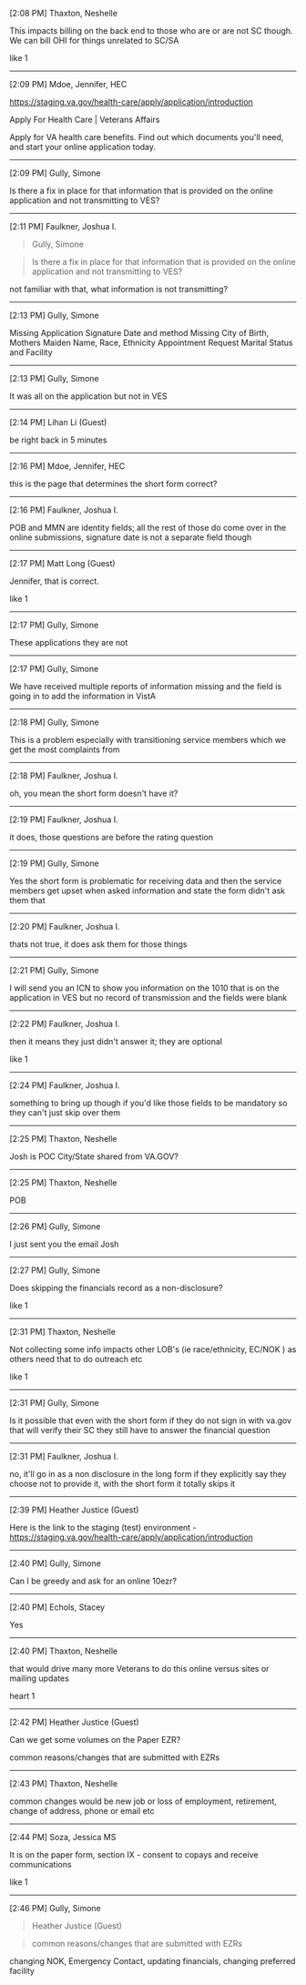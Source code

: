 [2:08 PM] Thaxton, Neshelle


This impacts billing on the back end to those who are or are not SC though. We can bill OHI for things unrelated to SC/SA

like 1

---

[2:09 PM] Mdoe, Jennifer, HEC


https://staging.va.gov/health-care/apply/application/introduction

Apply For Health Care | Veterans Affairs

Apply for VA health care benefits. Find out which documents you'll need, and start your online application today.

---

[2:09 PM] Gully, Simone

Is there a fix in place for that information that is provided on the online application and not transmitting to VES?

---

[2:11 PM] Faulkner, Joshua I.

> Gully, Simone

> Is there a fix in place for that information that is provided on the online application and not transmitting to VES?

not familiar with that, what information is not transmitting?


---

[2:13 PM] Gully, Simone

Missing Application Signature Date and method Missing City of Birth, Mothers Maiden Name, Race, Ethnicity Appointment Request Marital Status and Facility


---

[2:13 PM] Gully, Simone

It was all on the application but not in VES


---

[2:14 PM] Lihan Li (Guest)

be right back in 5 minutes


---

[2:16 PM] Mdoe, Jennifer, HEC


this is the page that determines the short form correct?


---

[2:16 PM] Faulkner, Joshua I.

POB and MMN are identity fields; all the rest of those do come over in the online submissions, signature date is not a separate field though


---

[2:17 PM] Matt Long (Guest)

Jennifer, that is correct.

like 1

---

[2:17 PM] Gully, Simone

These applications they are not 


---

[2:17 PM] Gully, Simone

We have received multiple reports of information missing and the field is going in to add the information in VistA


---

[2:18 PM] Gully, Simone

This is a problem especially with transitioning service members which we get the most complaints from 

---

[2:18 PM] Faulkner, Joshua I.

oh, you mean the short form doesn't have it?

---

[2:19 PM] Faulkner, Joshua I.

it does, those questions are before the rating question

---

[2:19 PM] Gully, Simone

Yes the short form is problematic for receiving data and then the service members get upset when asked information and state the form didn't ask them that

---

[2:20 PM] Faulkner, Joshua I.

thats not true, it does ask them for those things

---

[2:21 PM] Gully, Simone

I will send you an ICN to show you information on the 1010 that is on the application in VES but no record of transmission and the fields were blank

---

[2:22 PM] Faulkner, Joshua I.

then it means they just didn't answer it; they are optional

like 1

---

[2:24 PM] Faulkner, Joshua I.

something to bring up though if you'd like those fields to be mandatory so they can't just skip over them

---

[2:25 PM] Thaxton, Neshelle

Josh is POC City/State shared from VA.GOV?

---

[2:25 PM] Thaxton, Neshelle

POB 

---

[2:26 PM] Gully, Simone

I just sent you the email Josh

---

[2:27 PM] Gully, Simone

Does skipping the financials record as a non-disclosure?

like 1

---

[2:31 PM] Thaxton, Neshelle

Not collecting some info impacts other LOB's (ie race/ethnicity, EC/NOK ) as others need that to do outreach etc

like 1

---

[2:31 PM] Gully, Simone

Is it possible that even with the short form if they do not sign in with va.gov that will verify their SC they still have to answer the financial question

---

[2:31 PM] Faulkner, Joshua I.

no, it'll go in as a non disclosure in the long form if they explicitly say they choose not to provide it, with the short form it totally skips it 

---

[2:39 PM] Heather Justice (Guest)

Here is the link to the staging (test) environment - https://staging.va.gov/health-care/apply/application/introduction

---

[2:40 PM] Gully, Simone

Can I be greedy and ask for an online 10ezr? 

---

[2:40 PM] Echols, Stacey

Yes

---

[2:40 PM] Thaxton, Neshelle

that would drive many more Veterans to do this online versus sites or mailing updates

heart 1

---

[2:42 PM] Heather Justice (Guest)

Can we get some volumes on the Paper EZR?

common reasons/changes that are submitted with EZRs

---

[2:43 PM] Thaxton, Neshelle

common changes would be new job or loss of employment, retirement, change of address, phone or email etc

---

[2:44 PM] Soza, Jessica MS

It is on the paper form, section IX - consent to copays and receive communications

like 1

---

[2:46 PM] Gully, Simone

> Heather Justice (Guest)

> common reasons/changes that are submitted with EZRs

changing NOK, Emergency Contact, updating financials, changing preferred facility

